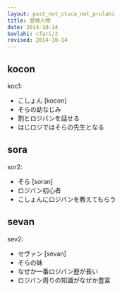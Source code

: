 ```yaml
---
layout: post_not_ctuca_not_prulahi
title: 登場人物
date: 2014-10-14
bavlahi: cfari/2
revised: 2014-10-14
---
```


## kocon
koc1:

- こしょん [kocon]
- そらの幼なじみ
- 割とロジバンを話せる
- はじロジではそらの先生となる

## sora
sor2:

- そら [soran]
- ロジバン初心者
- こしょんにロジバンを教えてもらう

## sevan
sev2:

- セヴァン [sevan]
- そらの妹
- なぜか一番ロジバン歴が長い
- ロジバン周りの知識がなぜか豊富

